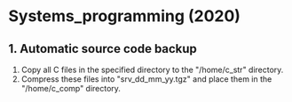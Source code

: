 # Systems_programming (2020)

## 1.	Automatic source code backup
1.  Copy all C files in the specified directory to the "/home/c_str" directory.
2.  Compress these files into "srv_dd_mm_yy.tgz" and place them in the "/home/c_comp" directory.
